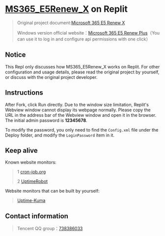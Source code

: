 # [MS365_E5Renew_X](https://blog.csdn.net/qq_33212020/article/details/119747634)  on Replit
>Original project document:[Microsoft 365 E5 Renew X](https://blog.csdn.net/qq_33212020/article/details/119747634)
>
>Windows version official website：[Microsoft 365 E5 Renew Plus](https://e5renew.com/)（You can use it to log in and configure api permissions with one click）

## Notice
This Repl only discusses how MS365_E5Renew_X works on Replit. For other configuration and usage details, please read the original project by yourself, or discuss with the original project developer.

## Instructions
After Fork, click Run directly. Due to the window size limitation, Replit's Webview window cannot display its webpage normally. Please copy the URL in the address bar of the Webview window and open it in the browser. The initial admin password is **12345678**.

To modify the password, you only need to find the `Config.xml` file under the Deploy folder, and modify the `LoginPassword` item in it.

## Keep alive
Known website monitors:

>1 [cron-job.org](https://console.cron-job.org)
>
>2 [UptimeRobot](https://uptimerobot.com/)

Website monitors that can be built by yourself:
>[Uptime-Kuma](https://github.com/louislam/uptime-kuma)

## Contact information
>Tencent QQ group：[738386033](https://jq.qq.com/?_wv=1027&k=qssjFvAs)